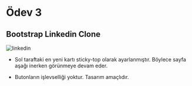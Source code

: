 # Ödev 3

## Bootstrap Linkedin Clone

![linkedin](figures/linkedin.gif)

- Sol taraftaki en yeni kartı sticky-top olarak ayarlanmıştır. Böylece sayfa aşağı inerken görünmeye devam eder.

- Butonların işlevselliği yoktur. Tasarım amaçlıdır.
